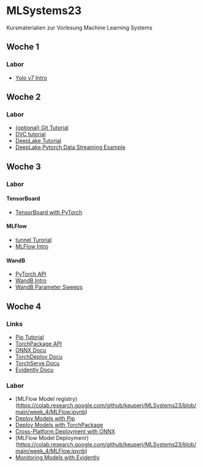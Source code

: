 # MLSystems23
Kursmaterialien zur Vorlesung Machine Learning Systems

## Woche 1

### Labor
* [Yolo v7 Intro](https://colab.research.google.com/github/keuperj/MLSystems23/blob/main/week_1/YOLOv7Detection.ipynb)

## Woche 2

### Labor
* [(optional) Git Tutorial](https://colab.research.google.com/github/keuperj/MLSystems23/blob/main/week_2/git_tutorial.ipynb)
* [DVC tutorial](https://colab.research.google.com/github/keuperj/MLSystems23/blob/main/week_2/dvc_tutorial.ipynb)
* [DeepLake Tutorial](https://colab.research.google.com/github/keuperj/MLSystems23/blob/main/week_2/DeepLakeTutorial.ipynb)
* [DeepLake Pytorch Data Streaming Example](https://colab.research.google.com/github/keuperj/MLSystems23/blob/main/week_2/DeepLakePyTorchExample.ipynb)

## Woche 3

### Labor
#### TensorBoard
* [TensorBoard with PyTorch](https://colab.research.google.com/github/keuperj/MLSystems23/blob/main/week_3/tensorboard_with_pytorch.ipynb)

#### MLFlow
* [tunnel Turorial](https://colab.research.google.com/github/keuperj/MLSystems23/blob/main/week_3/tunneling_tutorial.ipynb)
* [MLFlow Intro](https://colab.research.google.com/github/keuperj/MLSystems23/blob/main/week_3/MLFlow_Tutorial.ipynb)

#### WandB
* [PyTorch API](https://docs.wandb.ai/guides/integrations/pytorch)
* [WandB Intro](https://colab.research.google.com/github/wandb/examples/blob/master/colabs/intro/Intro_to_Weights_%26_Biases.ipynb)
* [WandB Parameter Sweeps](https://colab.research.google.com/github/wandb/examples/blob/master/colabs/pytorch/Organizing_Hyperparameter_Sweeps_in_PyTorch_with_W%26B.ipynb)

## Woche 4

### Links
* [Pip Tutorial](https://packaging.python.org/en/latest/tutorials/packaging-projects/)
* [TorchPackage API](https://pytorch.org/docs/stable/package.html)
* [ONNX Docu](https://onnx.ai/onnx/intro/index.html)
* [TorchDeploy Docu](https://github.com/mochangheng/pytorch-deploy)
* [TorchServe Docu](https://github.com/pytorch/serve)
* [Evidently Docu](https://github.com/evidentlyai/evidently/)

### Labor
* [MLFlow Model registry)(https://colab.research.google.com/github/keuperj/MLSystems23/blob/main/week_4/MLFlow.ipynb)
* [Deploy Models with Pip](https://colab.research.google.com/github/keuperj/MLSystems23/blob/main/week_4/pip_tutorial.ipynb)
* [Deploy Models with TorchPackage](https://colab.research.google.com/github/keuperj/MLSystems23/blob/main/week_4/torch_package.ipynb)
* [Cross-Platform Deployment with ONNX](https://colab.research.google.com/github/keuperj/MLSystems23/blob/main/week_4/ONNX.ipynb)
* [MLFlow Model Deploymenr)(https://colab.research.google.com/github/keuperj/MLSystems23/blob/main/week_4/MLFlow.ipynb)
* [Monitoring Models with Evidently](https://colab.research.google.com/github/keuperj/MLSystems23/blob/main/week_4/Evidently.ipynb)
